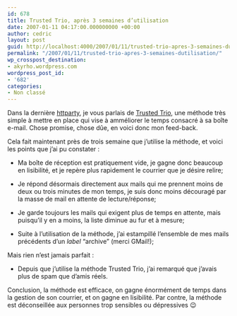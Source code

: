 ```yaml
---
id: 678
title: Trusted Trio, après 3 semaines d’utilisation
date: 2007-01-11 04:17:00.000000000 +00:00
author: cedric
layout: post
guid: http://localhost:4000/2007/01/11/trusted-trio-apres-3-semaines-dutilisation.html
permalink: "/2007/01/11/trusted-trio-apres-3-semaines-dutilisation/"
wp_crosspost_destination:
- akyrho.wordpress.com
wordpress_post_id:
- '682'
categories:
- Non classé
---
```

Dans la dernière [httparty](/blog/2006/12/20/httparty), je vous parlais de [Trusted Trio](http://www.presse-citron.net/?2006/12/18/1615-comment-organiser-sa-gestion-des-emails), une méthode très simple à mettre en place qui vise à amméliorer le temps consacré à sa boîte e-mail. Chose promise, chose dûe, en voici donc mon feed-back.

Cela fait maintenant près de trois semaine que j’utilise la méthode, et voici les points que j’ai pu constater :

  * Ma boîte de réception est pratiquement vide, je gagne donc beaucoup en lisibilité, et je repère plus rapidement le courrier que je désire relire;

  * Je répond désormais directement aux mails qui me prennent moins de deux ou trois minutes de mon temps, je suis donc moins découragé par la masse de mail en attente de lecture/réponse;

  * Je garde toujours les mails qui exigent plus de temps en attente, mais puisqu’il y en a moins, la liste diminue au fur et à mesure;

  * Suite à l’utilisation de la méthode, j’ai estampillé l’ensemble de mes mails précédents d’un _label_ “archive” (merci GMail!);

Mais rien n’est jamais parfait :

  * Depuis que j’utilise la méthode Trusted Trio, j’ai remarqué que j’avais plus de spam que d’amis réels.

Conclusion, la méthode est efficace, on gagne énormément de temps dans la gestion de son courrier, et on gagne en lisibilité. Par contre, la méthode est déconseillée aux personnes trop sensibles ou dépressives 😉
